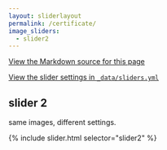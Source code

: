```yaml
---
layout: sliderlayout
permalink: /certificate/
image_sliders:
  - slider2
---
```


[View the Markdown source for this page](https://raw.githubusercontent.com/jekylltools/jekyll-ideal-image-slider-include/gh-pages/examples.md)

[View the slider settings in `_data/sliders.yml`](https://github.com/jekylltools/jekyll-ideal-image-slider-include/blob/gh-pages/_data/sliders.yml)


## slider 2

same images, different settings.

{% include slider.html selector="slider2" %}
